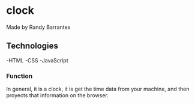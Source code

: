 # clock

Made by Randy Barrantes

## Technologies

-HTML
-CSS
-JavaScript

### Function

In general, it is a clock, it is get the time data from your machine, and then proyects that information on the browser.
